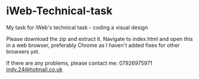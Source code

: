 # iWeb-Technical-task
My task for iWeb's technical task - coding a visual design

Please download the zip and extract it. Navigate to index.html and open this in a web browser, preferably Chrome as I haven't added fixes for other browsers yet.

If there are any problems, please contact me:
07926975971
indy.24@hotmail.co.uk
